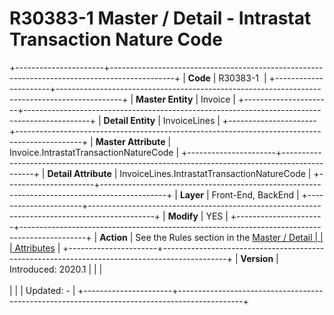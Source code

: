﻿---
erp.type: front-end-business-rule
---

# R30383-1 Master / Detail - Intrastat Transaction Nature Code
+----------------------+----------------------------------------------------------------------------------------------+
| **Code**             | R30383-1                                                                                     |
+----------------------+----------------------------------------------------------------------------------------------+
| **Master Entity**    | Invoice                                                                                      |
+----------------------+----------------------------------------------------------------------------------------------+
| **Detail Entity**    | InvoiceLines                                                                                 |
+----------------------+----------------------------------------------------------------------------------------------+
| **Master Attribute** | Invoice.IntrastatTransactionNatureCode                                                       |
+----------------------+----------------------------------------------------------------------------------------------+
| **Detail Attribute** | InvoiceLines.IntrastatTransactionNatureCode                                                  |
+----------------------+----------------------------------------------------------------------------------------------+
| **Layer**            | Front-End, BackEnd                                                                           |
+----------------------+----------------------------------------------------------------------------------------------+
| **Modify**           | YES                                                                                          |
+----------------------+----------------------------------------------------------------------------------------------+
| **Action**           | See the Rules section in the [Master / Detail                                                |
|                      | Attributes](xref:master-detail)                                                              |
+----------------------+----------------------------------------------------------------------------------------------+
| **Version**          | Introduced: 2020.1                                                                           |
|                      | <br/><br/>                                                                                   |
|                      | Updated: -                                                                                   |
+----------------------+----------------------------------------------------------------------------------------------+
